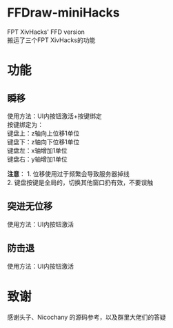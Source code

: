 # FFDraw-miniHacks
FPT XivHacks' FFD version     
搬运了三个FPT XivHacks的功能    
# 功能
## 瞬移
使用方法：UI内按钮激活+按键绑定    
按键绑定为：    
键盘上：z轴向上位移1单位    
键盘下：z轴向下位移1单位    
键盘左：x轴增加1单位    
键盘右：y轴增加1单位    

**注意**：
    1. 位移使用过于频繁会导致服务器掉线    
    2. 键盘按键是全局的，切换其他窗口扔有效，不要误触    
## 突进无位移 
使用方法：UI内按钮激活    
## 防击退
使用方法：UI内按钮激活

# 致谢
感谢头子、Nicochany 的源码参考，以及群里大佬们的答疑
